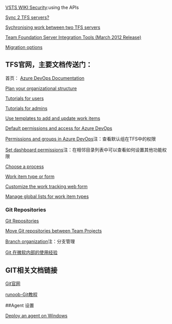 [VSTS WIKI Security](https://developercommunity.visualstudio.com/content/problem/199056/vsts-wiki-security.html):using the APIs



[Sync 2 TFS servers?](https://stackoverflow.com/questions/50296312/sync-2-tfs-servers)



[Sychronising work between two TFS servers](https://stackoverflow.com/questions/24065010/sychronising-work-between-two-tfs-servers)


[Team Foundation Server Integration Tools (March 2012 Release)](https://marketplace.visualstudio.com/items?itemName=Willy-PSchaub.TeamFoundationServerIntegrationToolsMarch2012Relea)


[Migration options](https://docs.microsoft.com/en-us/vsts/articles/migrate-to-vsts-from-tfs)


## TFS官网，主要文档传送门：

 首页： [Azure DevOps Documentation](https://docs.microsoft.com/en-us/azure/devops/index?view=vsts)

[Plan your organizational structure](https://docs.microsoft.com/en-us/azure/devops/user-guide/plan-your-azure-devops-org-structure?view=vsts)


[Tutorials for users](https://docs.microsoft.com/en-us/azure/devops/project/navigation/set-favorites?toc=%2Fazure%2Fdevops%2Fuser-guide%2Ftoc.json&bc=%2Fazure%2Fdevops%2Fuser-guide%2Fbreadcrumb%2Ftoc.json&view=vsts&tabs=new-nav)

[Tutorials for admins](https://docs.microsoft.com/en-us/azure/devops/organizations/security/change-individual-permissions?toc=%2Fazure%2Fdevops%2Fuser-guide%2Ftoc.json&bc=%2Fazure%2Fdevops%2Fuser-guide%2Fbreadcrumb%2Ftoc.json&view=vsts&tabs=new-nav)

[Use templates to add and update work items](https://docs.microsoft.com/en-us/azure/devops/boards/backlogs/work-item-template?view=vsts&tabs=browser)

[Default permissions and access for Azure DevOps](https://docs.microsoft.com/en-us/azure/devops/organizations/security/permissions-access?toc=/azure/devops/user-guide/toc.json&bc=/azure/devops/user-guide/breadcrumb/toc.json&view=vsts)


[Permissions and groups in Azure DevOps](https://docs.microsoft.com/en-us/azure/devops/organizations/security/permissions?view=vsts)注：查看默认组在TFS中的权限

[Set dashboard permissions](https://docs.microsoft.com/en-us/azure/devops/report/dashboards/dashboard-permissions?toc=%2Fazure%2Fdevops%2Forganizations%2Fsecurity%2Ftoc.json&bc=%2Fazure%2Fdevops%2Forganizations%2Fsecurity%2Fbreadcrumb%2Ftoc.json&view=vsts&tabs=new-nav)注：在相邻目录列表中可以查看如何设置其他功能权限


[Choose a process](https://docs.microsoft.com/en-us/azure/devops/boards/work-items/guidance/choose-process?toc=%2Fazure%2Fdevops%2Freference%2Ftoc.json&bc=%2Fazure%2Fdevops%2Freference%2Fbreadcrumb%2Ftoc.json&view=azure-devops-2019&tabs=basic-process)

[Work item type or form](https://docs.microsoft.com/en-us/azure/devops/reference/add-modify-wit?view=azure-devops-2019)

[Customize the work tracking web form](https://docs.microsoft.com/en-us/azure/devops/reference/customize-wit-form?view=azure-devops-2019)

[Manage global lists for work item types](https://docs.microsoft.com/en-us/azure/devops/reference/witadmin/manage-global-lists-for-work-item-types?view=azure-devops-2019)

### Git Repositories


[Git Repositories](https://docs.microsoft.com/en-us/azure/devops/repos/git/?view=vsts)


[Move Git repositories between Team Projects](https://docs.microsoft.com/en-us/azure/devops/articles/move-git-repos-between-team-projects?view=vsts)

[Branch organization](https://docs.microsoft.com/en-us/azure/devops/repos/git/git-branching-guidance?view=vsts)注：分支管理

[Git 在微软内部的使用经验](https://docs.microsoft.com/en-us/azure/devops/learn/devops-at-microsoft/use-git-microsoft)

## GIT相关文档链接

[Git官网](https://git-scm.com/doc)

[runoob-Git教程](http://www.runoob.com/git/git-tutorial.html)

##Agent 设置

[Deploy an agent on Windows](https://docs.microsoft.com/en-us/azure/devops/pipelines/agents/v2-windows?view=azdevops)
